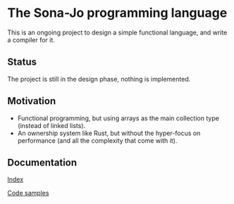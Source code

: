 # The Sona-Jo programming language

This is an ongoing project to design a simple functional language, and write a
compiler for it.


## Status

The project is still in the design phase, nothing is implemented.


## Motivation

- Functional programming, but using arrays as the main collection type (instead
  of linked lists).
- An ownership system like Rust, but without the hyper-focus on performance (and
  all the complexity that come with it).


## Documentation

[Index](docs/index.md)

[Code samples](docs/code-samples/)